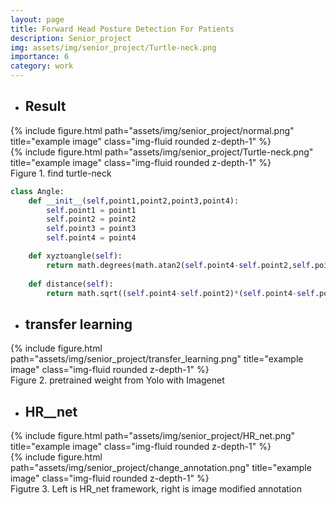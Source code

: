 ```yaml
---
layout: page
title: Forward Head Posture Detection For Patients
description: Senior_project
img: assets/img/senior_project/Turtle-neck.png
importance: 6
category: work
---
```

* ## Result

<div class="row">
    <div class="col-sm mt-3 mt-md-0">
        {% include figure.html path="assets/img/senior_project/normal.png" title="example image" class="img-fluid rounded z-depth-1" %}
    </div>
    <div class="col-sm mt-3 mt-md-0">
        {% include figure.html path="assets/img/senior_project/Turtle-neck.png" title="example image" class="img-fluid rounded z-depth-1" %}
    </div>
</div>
<div class="caption">
    Figure 1. find turtle-neck
</div>

```python
class Angle:
    def __init__(self,point1,point2,point3,point4):
        self.point1 = point1
        self.point2 = point2 
        self.point3 = point3 
        self.point4 = point4

    def xyztoangle(self):
        return math.degrees(math.atan2(self.point4-self.point2,self.point3-self.point1))    
    
    def distance(self):
        return math.sqrt((self.point4-self.point2)*(self.point4-self.point2)+(self.point3-self.point1)*(self.point3-self.point1))
```


* ## transfer learning

<div class="row">
    <div class="col-sm mt-3 mt-md-0">
        {% include figure.html path="assets/img/senior_project/transfer_learning.png" title="example image" class="img-fluid rounded z-depth-1" %}
    </div>
</div>
<div class="caption">
    Figure 2. pretrained weight from Yolo with Imagenet
</div>


* ## HR__net

<div class="row">
    <div class="col-sm mt-3 mt-md-0">
        {% include figure.html path="assets/img/senior_project/HR_net.png" title="example image" class="img-fluid rounded z-depth-1" %}
    </div>
    <div class="col-sm mt-3 mt-md-0">
        {% include figure.html path="assets/img/senior_project/change_annotation.png" title="example image" class="img-fluid rounded z-depth-1" %}
    </div>
</div>
<div class="caption">
    Figutre 3. Left is HR_net framework, right is image modified annotation 
</div>